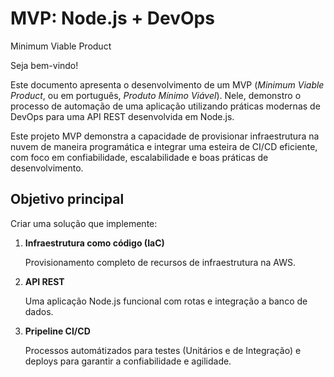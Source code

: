# MVP: Node.js + DevOps
Minimum Viable Product

Seja bem-vindo!

Este documento apresenta o desenvolvimento de um MVP (*Minimum Viable Product*, ou em português, *Produto Mínimo Viável*). Nele, demonstro o processo de automação de uma aplicação utilizando práticas modernas de DevOps para uma API REST desenvolvida em Node.js.

Este projeto MVP demonstra a capacidade de provisionar infraestrutura na nuvem de maneira programática e integrar uma esteira de CI/CD eficiente, com foco em confiabilidade, escalabilidade e boas práticas de desenvolvimento.

## Objetivo principal

Criar uma solução que implemente:

1. **Infraestrutura como código (IaC)**
    
    Provisionamento completo de recursos de infraestrutura na AWS.
    
2. **API REST**
    
    Uma aplicação Node.js funcional com rotas e integração a banco de dados.
    
3. **Pripeline CI/CD**
    
    Processos automátizados para testes (Unitários e de Integração) e deploys para garantir a confiabilidade e agilidade.

